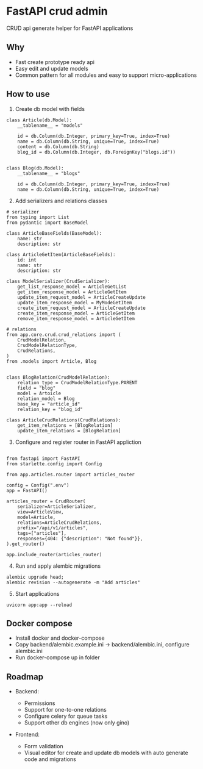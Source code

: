 # FastAPI crud admin
CRUD api generate helper for FastAPI applications

## Why
- Fast create prototype ready api
- Easy edit and update models
- Common pattern for all modules and easy to support micro-applications

## How to use
1. Create db model with fields
```
class Article(db.Model):
    __tablename__ = "models"

    id = db.Column(db.Integer, primary_key=True, index=True)
    name = db.Column(db.String, unique=True, index=True)
    content = db.Column(db.String)
    blog_id = db.Column(db.Integer, db.ForeignKey("blogs.id"))


class Blog(db.Model):
    __tablename__ = "blogs"

    id = db.Column(db.Integer, primary_key=True, index=True)
    name = db.Column(db.String, unique=True, index=True)
```
2. Add serializers and relations classes

```
# serializer
from typing import List
from pydantic import BaseModel

class ArticleBaseFields(BaseModel):
    name: str
    description: str

class ArticleGetItem(ArticleBaseFields):
    id: int
    name: str
    description: str

class ModelSerializer(CrudSerializer):
    get_list_response_model = ArticleGetList
    get_item_response_model = ArticleGetItem
    update_item_request_model = ArticleCreateUpdate
    update_item_response_model = MyModeGetItem
    create_item_request_model = ArticleCreateUpdate
    create_item_response_model = ArticleGetItem
    remove_item_response_model = ArticleGetItem

# relations
from app.core.crud.crud_relations import (
    CrudModelRelation,
    CrudModelRelationType,
    CrudRelations,
)
from .models import Article, Blog


class BlogRelation(CrudModelRelation):
    relation_type = CrudModelRelationType.PARENT
    field = "blog"
    model = Artoicle
    relation_model = Blog
    base_key = "article_id"
    relation_key = "blog_id"

class ArticleCrudRelations(CrudRelations):
    get_item_relations = [BlogRelation]
    update_item_relations = [BlogRelation]
```

3. Configure and register router in FastAPI appliction
```

from fastapi import FastAPI
from starlette.config import Config

from app.articles.router import articles_router

config = Config(".env")
app = FastAPI()

articles_router = CrudRouter(
    serializer=ArticleSerializer,
    view=ArticleView,
    model=Article,
    relations=ArticleCrudRelations,
    prefix="/api/v1/articles",
    tags=["articles"],
    responses={404: {"description": "Not found"}},
).get_router()

app.include_router(articles_router)
```
4. Run and apply alembic migrations
```
alembic upgrade head;
alembic revision --autogenerate -m "Add articles"
```
5. Start applications
```
uvicorn app:app --reload
```
## Docker compose
- Install docker and docker-compose
- Copy backend/alembic.example.ini -> backend/alembic.ini, configure alembic.ini
- Run docker-compose up in folder

## Roadmap
- Backend:
    - Permissions
    - Support for one-to-one relations
    - Configure celery for queue tasks
    - Support other db engines (now only gino)

- Frontend:
    - Form validation
    - Visual editor for create and update db models with
      auto generate code and migrations


